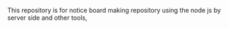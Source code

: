 This repository is for notice board making repository using the node js by server side and other tools,